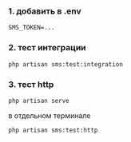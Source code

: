 ### 1. добавить в .env
```
SMS_TOKEN=...
```

### 2. тест интеграции
```
php artisan sms:test:integration
```

### 3. тест http
```
php artisan serve
```
в отдельном терминале
```
php artisan sms:test:http
```
